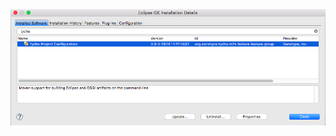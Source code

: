![image-20210110214314558](../../assets/images/post/eclipse-plugin-development/image-20210110214314558.png)